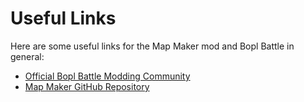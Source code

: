 # Useful Links

Here are some useful links for the Map Maker mod and Bopl Battle in general:

- [Official Bopl Battle Modding Community](https://boplmodding.example.com)
- [Map Maker GitHub Repository](https://github.com/your-repo/map-maker)
